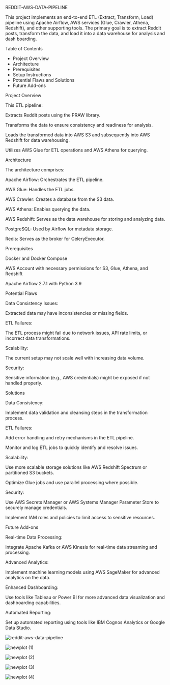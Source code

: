REDDIT-AWS-DATA-PIPELINE

This project implements an end-to-end ETL (Extract, Transform, Load) pipeline using Apache Airflow, AWS services (Glue, Crawler, Athena, Redshift), and other supporting tools. The primary goal is to extract Reddit posts, transform the data, and load it into a data warehouse for analysis and dash boarding.

Table of Contents

* Project Overview
* Architecture
* Prerequisites
* Setup Instructions
* Potential Flaws and Solutions
* Future Add-ons


Project Overview

This ETL pipeline:

Extracts Reddit posts using the PRAW library.

Transforms the data to ensure consistency and readiness for analysis.

Loads the transformed data into AWS S3 and subsequently into AWS Redshift for data warehousing.

Utilizes AWS Glue for ETL operations and AWS Athena for querying.


Architecture

The architecture comprises:

Apache Airflow: Orchestrates the ETL pipeline.

AWS Glue: Handles the ETL jobs.

AWS Crawler: Creates a database from the S3 data.

AWS Athena: Enables querying the data.

AWS Redshift: Serves as the data warehouse for storing and analyzing data.

PostgreSQL: Used by Airflow for metadata storage.

Redis: Serves as the broker for CeleryExecutor.


Prerequisites

Docker and Docker Compose

AWS Account with necessary permissions for S3, Glue, Athena, and Redshift

Apache Airflow 2.7.1 with Python 3.9


Potential Flaws

Data Consistency Issues:

Extracted data may have inconsistencies or missing fields.

ETL Failures:

The ETL process might fail due to network issues, API rate limits, or incorrect data transformations.

Scalability:

The current setup may not scale well with increasing data volume.

Security:

Sensitive information (e.g., AWS credentials) might be exposed if not handled properly.

Solutions

Data Consistency:

Implement data validation and cleansing steps in the transformation process.

ETL Failures:

Add error handling and retry mechanisms in the ETL pipeline.

Monitor and log ETL jobs to quickly identify and resolve issues.

Scalability:

Use more scalable storage solutions like AWS Redshift Spectrum or partitioned S3 buckets.

Optimize Glue jobs and use parallel processing where possible.

Security:

Use AWS Secrets Manager or AWS Systems Manager Parameter Store to securely manage credentials.

Implement IAM roles and policies to limit access to sensitive resources.

Future Add-ons

Real-time Data Processing:

Integrate Apache Kafka or AWS Kinesis for real-time data streaming and processing.

Advanced Analytics:

Implement machine learning models using AWS SageMaker for advanced analytics on the data.

Enhanced Dashboarding:

Use tools like Tableau or Power BI for more advanced data visualization and dashboarding capabilities.

Automated Reporting:

Set up automated reporting using tools like IBM Cognos Analytics or Google Data Studio.


![reddit-aws-data-pipeline](https://github.com/user-attachments/assets/d0f88fce-b0ae-40e7-bc1f-441d123f95a1)


![newplot (1)](https://github.com/user-attachments/assets/e47da057-2953-4959-9650-b1d78021125f)


![newplot (2)](https://github.com/user-attachments/assets/549bae13-acc0-4cc2-90ca-7664ba479de3)


![newplot (3)](https://github.com/user-attachments/assets/0025909d-67fc-426c-a0c3-c4eb73eb9fe1)


![newplot (4)](https://github.com/user-attachments/assets/8005fc8b-779f-41d3-a70b-966c2d93ea36)
